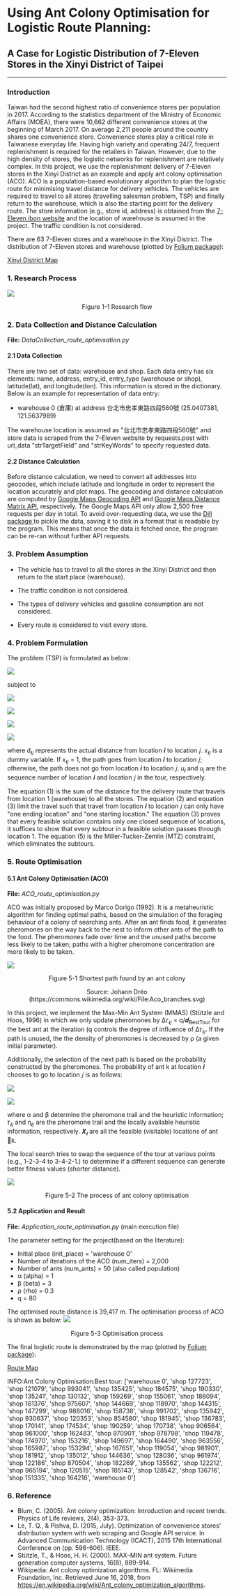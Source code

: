 # Using Ant Colony Optimisation for Logistic Route Planning: #
## A Case for Logistic Distribution of 7-Eleven Stores in the Xinyi District of Taipei ##
----------
### Introduction ###
Taiwan had the second highest ratio of convenience stores per population in 2017. According to the statistics department of the Ministry of Economic Affairs (MOEA), there were 10,662 different convenience stores at the beginning of March 2017. On average 2,211 people around the country shares one convenience store. Convenience stores play a critical role in Taiwanese everyday life.
Having high variety and operating 24/7, frequent replenishment is required for the retailers in Taiwan. However, due to the high density of stores, the logistic networks for replenishment are relatively complex. In this project, we use the replenishment delivery of 7-Eleven stores in the Xinyi District as an example and apply ant colony optimisation (ACO). ACO is a population-based evolutionary algorithm to plan the logistic route for minimising travel distance for delivery vehicles. The vehicles are required to travel to all stores (travelling salesman problem, TSP) and finally return to the warehouse, which is also the starting point for the delivery route. The store information (e.g., store id, address) is obtained from the [7-Eleven ibon website](https://www.ibon.com.tw) and the location of warehouse is assumed in the project. The traffic condition is not considered.

There are 63 7-Eleven stores and a warehouse in the Xinyi District. The distribution of 7-Eleven stores and warehouse (plotted by [Folium package](http://folium.readthedocs.io/en/latest/)):

[Xinyi District Map](https://cdn.rawgit.com/linminbin/DEDA_Class_SS2018/c3d4e0c8/Min-Bin%20Lin/Route%20Optimisation/xinyi_map/index.html)

### 1. Research Process ###

![](pic/research.png)

<p align="center">
Figure 1-1 Research flow
</p>

### 2. Data Collection and Distance Calculation ###

**File:**
*DataCollection_route_optimisation.py*

#### 2.1 Data Collection ####
There are two set of data: warehouse and shop. Each data entry has six elements: name, address, entry_id, entry_type (warehouse or shop), latitude(lat), and longitude(lon). This information is stored in the dictionary. Below is an example for representation of data entry:

- warehouse 0 (倉庫) at address 台北市忠孝東路四段560號 (25.0407381, 121.5637989)

The warehouse location is assumed as "台北市忠孝東路四段560號" and store data is scraped from the 7-Eleven website by requests.post with url_data "strTargetField" and "strKeyWords" to specify requested data.

#### 2.2 Distance Calculation ####
Before distance calculation, we need to convert all addresses into geocodes, which include latitude and longitude in order to  represent the location accurately and plot maps. The geocoding and distance calculation are computed by [Google Maps Geocoding API](https://developers.google.com/maps/documentation/geocoding/start?hl=zh-tw) and [Google Maps Distance Matrix API](https://developers.google.com/maps/documentation/distance-matrix/intro?hl=zh-tw), respectively. The Google Maps API only allow  2,500 free requests per day in total. To avoid over-requesting data, we use the [Dill package ](https://pypi.org/project/dill/) to pickle the data, saving it to disk in a format that is readable by the program. This means that once the data is fetched once, the program can be re-ran without further API requests.

### 3. Problem Assumption ###
- The vehicle has to travel to all the stores in the Xinyi District and then return to the start place (warehouse).

- The traffic condition is not considered.

- The types of delivery vehicles and gasoline consumption are not considered.

- Every route is considered to visit every store.

### 4. Problem Formulation ###
The problem (TSP) is formulated as below:

![](svgs/859dd0499d602687f9c141d045454ad1.svg)

subject to

![](svgs/46883a4fb678d10d068bf9a1b40979e1.svg)

![](svgs/8adf0213d561dc9e98f8f5a4b8ba002b.svg)

![](svgs/bbea2cf60526cf83c9907b1824b1e370.svg)

![](svgs/d88243e88a0ff3f40d846c69e619e4f7.svg)

where d<sub>𝒊𝑗</sub> represents the actual distance from  location 𝒊 to location 𝑗. 𝑥<sub>𝒊𝑗</sub> is a dummy variable. If 𝑥<sub>𝒊𝑗</sub> = 1, the path goes from  location 𝒊 to location 𝑗; otherwise, the path does not go from location 𝒊 to location 𝑗. 𝑢<sub>𝒊</sub> and 𝑢<sub>j</sub>  are the sequence number of location 𝒊 and location 𝑗 in the tour, respectively.

The equation (1) is the sum of the distance for the delivery route that travels from location 1 (warehouse) to all the stores. The equation (2) and equation (3) limit the travel such that travel from location 𝒊 to location 𝑗 can only have "one ending location" and "one starting location." The equation (3) proves that every feasible solution contains only one closed sequence of locations,  it suffices to show that every subtour in a feasible solution passes through location 1. The equation (5) is the Miller-Tucker-Zemlin (MTZ) constraint, which eliminates the subtours.

### 5. Route Optimisation ###
#### 5.1 Ant Colony Optimisation (ACO) ####

**File:**
*ACO_route_optimisation.py*

ACO was initially proposed by  Marco Dorigo (1992). It is a metaheuristic algorithm for finding optimal paths, based on the simulation of the foraging behaviour of a colony of searching ants. After an ant finds food, it generates pheromones on the way back to the nest to inform other ants of the path to the food. The pheromones fade over time and the unused paths become less likely to be taken; paths with a higher pheromone concentration are more likely to be taken.

![](pic/ant.png)
<p align="center">
Figure 5-1 Shortest path found by an ant colony
</p>
<p align="center">
Source: Johann Dréo (https://commons.wikimedia.org/wiki/File:Aco_branches.svg)
</p>


In this project, we implement the Max-Min Ant System (MMAS) (Stützle and Hoos, 1996) in which we only update pheromones by Δ𝜏<sub>𝒊𝑗</sub> = q/𝒅<sub>BestTour</sub> for the best ant at the iteration (q controls the degree of influence of Δ𝜏<sub>𝒊𝑗</sub>. If the path is unused, the the density of pheromones is decreased by ρ (a given initial parameter).  

Additionally, the selection of the next path is based on the probability constructed by the pheromones. The probability of ant k at location 𝒊 chooses to go to location 𝑗 is as follows:

![](svgs/e1c266efd778e39f0e575dcfca83e753.svg)

![](svgs/a2ff07f6cfd19f84cc40b4bdfaa7454b.svg)

where α and β determine the pheromone trail and the heuristic information; 𝜏<sub>𝒊𝑗</sub> and η<sub>𝒊𝑗</sub> are the pheromone trail and the locally available heuristic information, respectively. 𝑿<sub>𝒊</sub> are all  the feasible (visitable) locations of ant 􏰯k.

The local search tries to swap the sequence of the tour at various points (e.g., 1-2-3-4 to 3-4-2-1.) to determine if a different sequence can generate better fitness values (shorter distance).

![](pic/ACO.png)
<p align="center">
Figure 5-2 The process of ant colony optimisation
</p>

#### 5.2 Application and Result ####
**File:**
*Application_route_optimisation.py* (main execution file)

The parameter setting for the project(based on the literature):


- Initial place (init_place) = 'warehouse 0'
- Number of iterations of the ACO (num_iters) = 2,000
- Number of ants (num_ants) = 50 (also called population)
- α (alpha) = 1
- β (beta) = 3
- ρ (rho) = 0.3
- q = 80

The optimised route distance is 39,417 m. The optimisation process of ACO is shown as below:
![](pic/optimisation.png)
<p align="center">
Figure 5-3 Optimisation process
</p>

The final logistic route is demonstrated by the map (plotted by [Folium package](http://folium.readthedocs.io/en/latest/)):

[Route Map](https://cdn.rawgit.com/linminbin/DEDA_Class_SS2018/07a1a29c/Min-Bin%20Lin/Route%20Optimisation/index.html)

INFO:Ant Colony Optimisation:Best tour: ['warehouse 0', 'shop 127723', 'shop 121079', 'shop 993041', 'shop 135425', 'shop 184575', 'shop 190330', 'shop 135241', 'shop 130132', 'shop 159269', 'shop 155061', 'shop 188094', 'shop 161376', 'shop 975607', 'shop 144669', 'shop 118970', 'shop 144315', 'shop 147299', 'shop 988016', 'shop 158738', 'shop 991702', 'shop 135942', 'shop 930637', 'shop 120353', 'shop 854580', 'shop 181945', 'shop 136783', 'shop 170141', 'shop 174534', 'shop 190259', 'shop 170738', 'shop 906564', 'shop 961000', 'shop 162483', 'shop 970901', 'shop 978798', 'shop 119478', 'shop 174970', 'shop 153216', 'shop 149697', 'shop 164490', 'shop 963556', 'shop 165987', 'shop 153294', 'shop 167651', 'shop 119054', 'shop 981901', 'shop 181912', 'shop 135012', 'shop 144636', 'shop 128036', 'shop 961974', 'shop 122186', 'shop 870504', 'shop 182269', 'shop 135562', 'shop 122212', 'shop 965194', 'shop 120515', 'shop 185143', 'shop 128542', 'shop 136716', 'shop 151335', 'shop 164216', 'warehouse 0']

### 6. Reference ###

- Blum, C. (2005). Ant colony optimization: Introduction and recent trends. Physics of Life reviews, 2(4), 353-373.
- Le, T. Q., & Pishva, D. (2015, July). Optimization of convenience stores' distribution system with web scraping and Google API service. In Advanced Communication Technology (ICACT), 2015 17th International Conference on (pp. 596-606). IEEE.
- Stützle, T., & Hoos, H. H. (2000). MAX–MIN ant system. Future generation computer systems, 16(8), 889-914.
- Wikipedia: Ant colony optimization algorithms. FL: Wikimedia Foundation, Inc. Retrieved June 16, 2018, from https://en.wikipedia.org/wiki/Ant_colony_optimization_algorithms.
